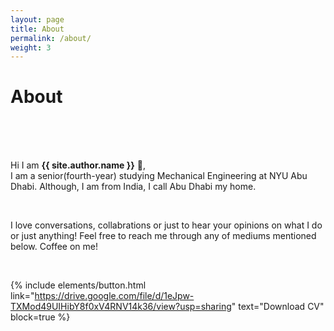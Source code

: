 ```yaml
---
layout: page
title: About
permalink: /about/
weight: 3
---
```


# **About**
<br>
<br>
<br>

Hi I am **{{ site.author.name }}** :wave:,<br>
I am a senior(fourth-year) studying Mechanical Engineering  at NYU Abu Dhabi. Although, I am from India, I call Abu Dhabi my home. 

<br>

I love conversations, collabrations or just to hear your opinions on what I do or just anything! Feel free to reach me through any of mediums mentioned below. Coffee on me! 

<br>

{% include elements/button.html link="https://drive.google.com/file/d/1eJpw-TXMod49UIHibY8f0xV4RNV14k36/view?usp=sharing" text="Download CV" block=true %}
